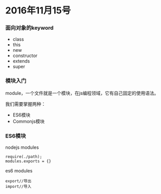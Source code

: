 # 2016年11月15号


### 面向对象的keyword
- class
- this
- new
- constructor
- extends
- super


### 模块入门
module，一个文件就是一个模块，在js编程领域，它有自己固定的使用语法。

我们需要掌握两种：
- ES6模块
- Commonjs模块

### ES6模块

nodejs modules

```
require(./path);
modules.exports = {}
```

es6 modules

```
export//导出
import//导入
```
<script>标签引入多个js链接，http请求影响速度。

例如：

```
class Person{
  sayHello(){
    console.log('Hello');
  }
}

let liu = new Person;
liu.sayHello('liuxicui');
```

### 安装第三方模块

```
npm install --save react
```
使用，要导入一个第三方的模块，就不必须写路径
```
import React from 'react';
```

### 进入 React课程
参考 ：http://haoqicat.com/react-baby




















//
